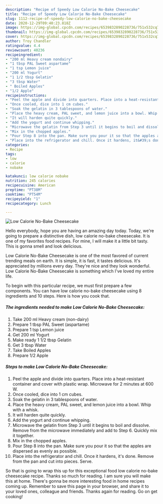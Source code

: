 ```yaml
---
description: "Recipe of Speedy Low Calorie No-Bake Cheesecake"
title: "Recipe of Speedy Low Calorie No-Bake Cheesecake"
slug: 1112-recipe-of-speedy-low-calorie-no-bake-cheesecake
date: 2020-12-29T09:40:23.818Z
image: https://img-global.cpcdn.com/recipes/6539832890228736/751x532cq70/low-calorie-no-bake-cheesecake-recipe-main-photo.jpg
thumbnail: https://img-global.cpcdn.com/recipes/6539832890228736/751x532cq70/low-calorie-no-bake-cheesecake-recipe-main-photo.jpg
cover: https://img-global.cpcdn.com/recipes/6539832890228736/751x532cq70/low-calorie-no-bake-cheesecake-recipe-main-photo.jpg
author: Troy Chandler
ratingvalue: 4.4
reviewcount: 40236
recipeingredient:
- "200 ml Heavy cream nondairy"
- "1 tbsp PAL Sweet aspartame"
- "1 tsp Lemon juice"
- "200 ml Yogurt"
- "1 1/2 tbsp Gelatin"
- "3 tbsp Water"
- " Boiled Apples"
- "1/2 Apple"
recipeinstructions:
- "Peel the apple and divide into quarters. Place into a heat-resistant container and cover with plastic wrap. Microwave for 2 minutes at 600 W."
- "Once cooled, dice into 1 cm cubes."
- "Soak the gelatin in 3 tablespoons of water."
- "Place the heavy cream, PAL sweet, and lemon juice into a bowl. Whip with a whisk."
- "It will harden quite quickly."
- "Add the yogurt and continue whipping."
- "Microwave the gelatin from Step 3 until it begins to boil and dissolve. Remove from the microwave immediately and add to Step 6. Quickly mix it together."
- "Mix in the chopped apples."
- "Pour Step 8 into the pan. Make sure you pour it so that the apples are dispersed as evenly as possible."
- "Place into the refrigerator and chill. Once it hardens, it&#39;s done. Remove from the pan and cut into pieces. Serve."
categories:
- Recipe
tags:
- low
- calorie
- nobake

katakunci: low calorie nobake 
nutrition: 245 calories
recipecuisine: American
preptime: "PT38M"
cooktime: "PT54M"
recipeyield: "1"
recipecategory: Lunch

---
```



![Low Calorie No-Bake Cheesecake](https://img-global.cpcdn.com/recipes/6539832890228736/751x532cq70/low-calorie-no-bake-cheesecake-recipe-main-photo.jpg)

Hello everybody, hope you are having an amazing day today. Today, we're going to prepare a distinctive dish, low calorie no-bake cheesecake. It is one of my favorites food recipes. For mine, I will make it a little bit tasty. This is gonna smell and look delicious.



Low Calorie No-Bake Cheesecake is one of the most favored of current trending meals on earth. It is simple, it is fast, it tastes delicious. It's appreciated by millions every day. They're nice and they look wonderful. Low Calorie No-Bake Cheesecake is something which I've loved my entire life.


To begin with this particular recipe, we must first prepare a few components. You can have low calorie no-bake cheesecake using 8 ingredients and 10 steps. Here is how you cook that.

<!--inarticleads1-->

##### The ingredients needed to make Low Calorie No-Bake Cheesecake:

1. Take 200 ml Heavy cream (non-dairy)
1. Prepare 1 tbsp PAL Sweet (aspartame)
1. Prepare 1 tsp Lemon juice
1. Get 200 ml Yogurt
1. Make ready 1 1/2 tbsp Gelatin
1. Get 3 tbsp Water
1. Take  Boiled Apples
1. Prepare 1/2 Apple




<!--inarticleads2-->

##### Steps to make Low Calorie No-Bake Cheesecake:

1. Peel the apple and divide into quarters. Place into a heat-resistant container and cover with plastic wrap. Microwave for 2 minutes at 600 W.
1. Once cooled, dice into 1 cm cubes.
1. Soak the gelatin in 3 tablespoons of water.
1. Place the heavy cream, PAL sweet, and lemon juice into a bowl. Whip with a whisk.
1. It will harden quite quickly.
1. Add the yogurt and continue whipping.
1. Microwave the gelatin from Step 3 until it begins to boil and dissolve. Remove from the microwave immediately and add to Step 6. Quickly mix it together.
1. Mix in the chopped apples.
1. Pour Step 8 into the pan. Make sure you pour it so that the apples are dispersed as evenly as possible.
1. Place into the refrigerator and chill. Once it hardens, it&#39;s done. Remove from the pan and cut into pieces. Serve.




So that is going to wrap this up for this exceptional food low calorie no-bake cheesecake recipe. Thanks so much for reading. I am sure you will make this at home. There's gonna be more interesting food in home recipes coming up. Remember to save this page in your browser, and share it to your loved ones, colleague and friends. Thanks again for reading. Go on get cooking!
